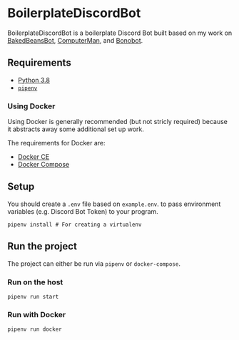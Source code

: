 # BoilerplateDiscordBot

BoilerplateDiscordBot is a boilerplate Discord Bot built based on my work on [BakedBeansBot](https://github.com/genericon/BakedBeansBot), [ComputerMan](https://github.com/johnnyapol/ComputerMan), and [Bonobot](https://github.com/chrisj1/Bonobot).

## Requirements

- [Python 3.8](https://www.python.org/downloads/)
- [`pipenv`](https://pipenv-fork.readthedocs.io/en/latest/install.html#installing-pipenv)

### Using Docker

Using Docker is generally recommended (but not stricly required) because it abstracts away some additional set up work.

The requirements for Docker are:

- [Docker CE](https://docs.docker.com/install/)
- [Docker Compose](https://docs.docker.com/compose/install/)

## Setup

You should create a `.env` file based on `example.env`. to pass environment variables (e.g. Discord Bot Token) to your program.

```
pipenv install # For creating a virtualenv
```

## Run the project

The project can either be run via `pipenv` or `docker-compose`.

### Run on the host

```
pipenv run start
```

### Run with Docker

```
pipenv run docker
```

